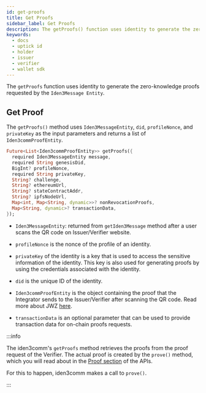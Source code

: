 ```yaml
---
id: get-proofs
title: Get Proofs
sidebar_label: Get Proofs
description: The getProofs() function uses identity to generate the zero-knowledge proofs requested by the Iden3Message Entity.
keywords:
  - docs
  - uptick id
  - holder
  - issuer
  - verifier
  - wallet sdk
---
```


The `getProofs` function uses identity to generate the zero-knowledge proofs requested by
the `Iden3Message Entity`.

## Get Proof

The `getProofs()` method uses `Iden3MessageEntity`, `did`, `profileNonce`, and `privateKey` as the
input parameters and returns a list of `Iden3commProofEntity`.

```dart
Future<List<Iden3commProofEntity>> getProofs({
  required Iden3MessageEntity message,
  required String genesisDid,
  BigInt? profileNonce,
  required String privateKey,
  String? challenge,
  String? ethereumUrl,
  String? stateContractAddr,
  String? ipfsNodeUrl,
  Map<int, Map<String, dynamic>>? nonRevocationProofs,
  Map<String, dynamic>? transactionData,
});
```

- `Iden3MessageEntity`: returned from `getIden3Message` method after a user scans the QR code on
  Issuer/Verifier website.

- `profileNonce` is the nonce of the profile of an identity.

- `privateKey` of the identity is a key that is used to access the sensitive information of the
  identity. This key is also used for generating proofs by using the credentials associated with the
  identity.

- `did` is the unique ID of the identity.

- `Iden3commProofEntity` is the object containing the proof that the Integrator sends to the
  Issuer/Verifier after scanning the QR code. Read more about
  JWZ [here](/docs/wallet/wallet-sdk/polygonid-sdk/iden3comm/jwz.md).

- `transactionData` is an optional parameter that can be used to provide transaction data for
  on-chain proofs requests.

:::info

The iden3comm's `getProofs` method retrieves the proofs from the proof request of the Verifier. The
actual proof is created by the `prove()` method, which you will read about in
the [<ins>Proof section</ins>](/docs/wallet/wallet-sdk/polygonid-sdk/proof/proof-generation-api.md#Prove)
of the APIs.

For this to happen, iden3comm makes a call to `prove()`.

:::
